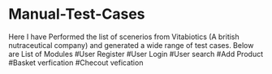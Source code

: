 # Manual-Test-Cases
Here I have Performed the list of scenerios from Vitabiotics (A british nutraceutical company) and generated a wide range of test cases.
Below are List of Modules
#User Register
#User Login
#User search
#Add Product
#Basket verfication
#Checout vefication
